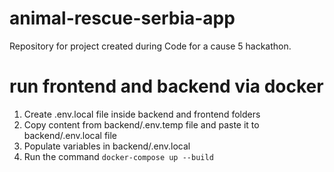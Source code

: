 # animal-rescue-serbia-app
Repository for project created during Code for a cause 5 hackathon.


# run frontend and backend via docker 
1. Create .env.local file inside backend and frontend folders
2. Copy content from backend/.env.temp file and paste it to backend/.env.local file
3. Populate variables in backend/.env.local
4. Run the command `docker-compose up --build`
